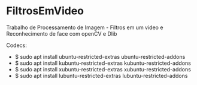 # FiltrosEmVideo
Trabalho de Processamento de Imagem - Filtros em um video e Reconhecimento de face com openCV e Dlib


Codecs:

* $ sudo apt install ubuntu-restricted-extras ubuntu-restricted-addons
* $ sudo apt install kubuntu-restricted-extras kubuntu-restricted-addons
* $ sudo apt install xubuntu-restricted-extras xubuntu-restricted-addons
* $ sudo apt install lubuntu-restricted-extras lubuntu-restricted-addons
